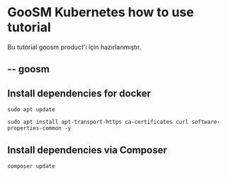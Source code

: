 # GooSM Kubernetes how to use tutorial

Bu tutorial goosm product'ı için hazırlanmıştır.

--
goosm
--

## Install dependencies for docker

```
sudo apt update
```

```
sudo apt install apt-transport-https ca-certificates curl software-properties-common -y
```



## Install dependencies via Composer

```
composer update
```
